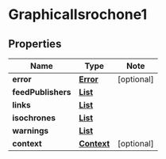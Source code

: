 # GraphicalIsrochone1

## Properties

Name | Type | Note
---- | ---- | ----
**error** | [**Error**](Error.md) | [optional] 
**feedPublishers** | [**List<FeedPublisher>**](FeedPublisher.md) | 
**links** | [**List<LinkSchema>**](LinkSchema.md) | 
**isochrones** | [**List<GraphicalIsrochone>**](GraphicalIsrochone.md) | 
**warnings** | [**List<BetaEndpoints>**](BetaEndpoints.md) | 
**context** | [**Context**](Context.md) | [optional] 

